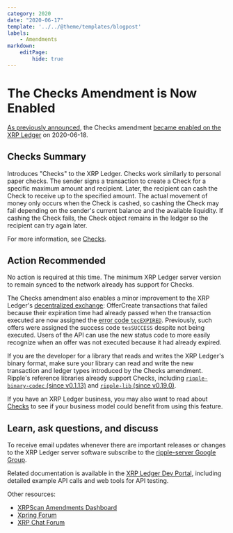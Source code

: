 ```yaml
---
category: 2020
date: "2020-06-17"
template: '../../@theme/templates/blogpost'
labels:
    - Amendments
markdown:
    editPage:
        hide: true
---
```

# The Checks Amendment is Now Enabled

[As previously announced](https://xrpl.org/blog/2020/checks-expected.html), the Checks amendment [became enabled on the XRP Ledger](https://xrpcharts.ripple.com/#/transactions/D88F2DCDFB10023F9F6CBA8DF34C18E321D655CAC8FDB962387A5DB1540242A6) on 2020-06-18.

<!-- BREAK -->

## Checks Summary

Introduces "Checks" to the XRP Ledger. Checks work similarly to personal paper checks. The sender signs a transaction to create a Check for a specific maximum amount and recipient. Later, the recipient can cash the Check to receive up to the specified amount. The actual movement of money only occurs when the Check is cashed, so cashing the Check may fail depending on the sender's current balance and the available liquidity. If cashing the Check fails, the Check object remains in the ledger so the recipient can try again later.

For more information, see [Checks](https://xrpl.org/checks.html).

## Action Recommended

No action is required at this time. The minimum XRP Ledger server version to remain synced to the network already has support for Checks.

The Checks amendment also enables a minor improvement to the XRP Ledger's [decentralized exchange](https://xrpl.org/decentralized-exchange.html): OfferCreate transactions that failed because their expiration time had already passed when the transaction executed are now assigned the [error code `tecEXPIRED`](https://xrpl.org/tec-codes.html). Previously, such offers were assigned the success code `tesSUCCESS` despite not being executed. Users of the API can use the new status code to more easily recognize when an offer was not executed because it had already expired.

If you are the developer for a library that reads and writes the XRP Ledger's binary format, make sure your library can read and write the new transaction and ledger types introduced by the Checks amendment. Ripple's reference libraries already support Checks, including [`ripple-binary-codec` (since v0.1.13)](https://github.com/ripple/ripple-binary-codec/) and [`ripple-lib` (since v0.19.0)](https://github.com/ripple/ripple-lib/).

If you have an XRP Ledger business, you may also want to read about [Checks](https://xrpl.org/checks.html) to see if your business model could benefit from using this feature.

## Learn, ask questions, and discuss

To receive email updates whenever there are important releases or changes to the XRP Ledger server software subscribe to the [ripple-server Google Group](https://groups.google.com/forum/#!forum/ripple-server).

Related documentation is available in the [XRP Ledger Dev Portal](https://xrpl.org/), including detailed example API calls and web tools for API testing.

Other resources:

* [XRPScan Amendments Dashboard](https://xrpscan.com/amendments)
* [Xpring Forum](https://forum.xpring.io/)
* [XRP Chat Forum](http://www.xrpchat.com/)
